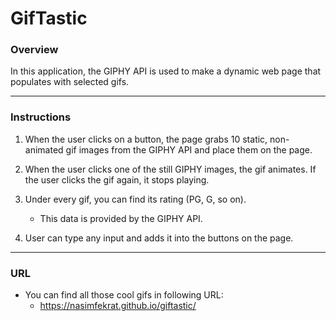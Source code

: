 # GifTastic

### Overview

In this application, the GIPHY API is used to make a dynamic web page that populates with selected gifs.

- - -

### Instructions

1. When the user clicks on a button, the page grabs 10 static, non-animated gif images from the GIPHY API and place them on the page.

2. When the user clicks one of the still GIPHY images, the gif animates. If the user clicks the gif again, it stops playing.

3. Under every gif, you can find its rating (PG, G, so on).
   * This data is provided by the GIPHY API.

6. User can type any input and adds it into the buttons on the page.

- - -

### URL

* You can find all those cool gifs in following URL:
  * https://nasimfekrat.github.io/giftastic/
